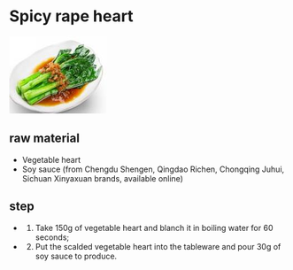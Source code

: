 # Spicy rape heart

![葱油菜心](/images/葱油菜心.jpg)

## raw material

- Vegetable heart
- Soy sauce (from Chengdu Shengen, Qingdao Richen, Chongqing Juhui, Sichuan Xinyaxuan brands, available online)

## step

- 1. Take 150g of vegetable heart and blanch it in boiling water for 60 seconds;
- 2. Put the scalded vegetable heart into the tableware and pour 30g of soy sauce to produce.
